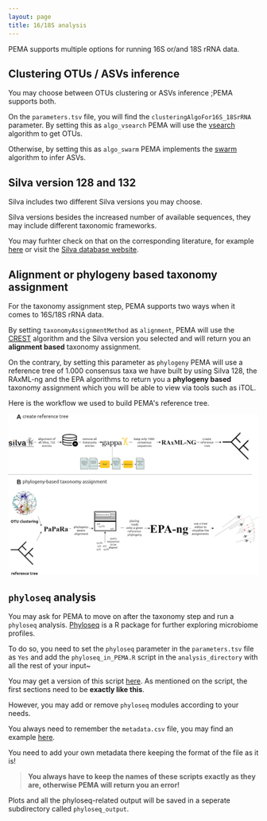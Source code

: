 ```yaml
---
layout: page
title: 16/18S analysis
---
```


PEMA supports multiple options for running 16S or/and 18S rRNA data.


## Clustering OTUs / ASVs inference

You may choose between OTUs clustering or ASVs inference ;PEMA supports both. 

On the `parameters.tsv` file, you will find the `clusteringAlgoFor16S_18SrRNA` parameter. By setting this as `algo_vsearch` PEMA will use the [vsearch](https://github.com/torognes/vsearch) algorithm to get OTUs. 

Otherwise, by setting this as `algo_swarm` PEMA implements the [swarm](https://github.com/torognes/swarm) algorithm to infer ASVs.



## Silva version 128 and 132

Silva includes two different Silva versions you may choose. 

Silva versions besides the increased number of available sequences, they may include different taxonomic frameworks. 

You may furhter check on that on the corresponding literature, for example [here](https://academic.oup.com/nar/article/42/D1/D643/1061236) or visit the [Silva database website](https://www.arb-silva.de/).



## Alignment or phylogeny based taxonomy assignment

For the taxonomy assignment step, PEMA supports two ways when it comes to 16S/18S rRNA data. 

By setting `taxonomyAssignmentMethod` as `alignment`, PEMA will use the [CREST](https://github.com/lanzen/CREST) algorithm and the Silva version you selected and will return you an **alignment based** taxonomy assignment. 

On the contrary, by setting this parameter as `phylogeny` PEMA will use a reference tree of 1.000 consensus taxa we have built by using Silva 128, the RAxML-ng and the EPA algorithms to return you a **phylogeny based** taxonomy assignment which you will be able to view via tools such as iTOL.

Here is the workflow we used to build PEMA's reference tree. 

![Alt text](public/ref_tree.jpeg)


## `phyloseq` analysis

You may ask for PEMA to move on after the taxonomy step and run a `phyloseq` analysis. [Phyloseq](https://joey711.github.io/phyloseq/index.html) is a R package for further exploring microbiome profiles. 

To do so, you need to set the `phyloseq` parameter in the `parameters.tsv` file as `Yes` and add the `phyloseq_in_PEMA.R` script in the `analysis_directory` with all the rest of your input~ 

You may get a version of this script [here](https://github.com/hariszaf/pema/blob/master/analysis_directory/phyloseq_in_PEMA.R). As mentioned on the script, the first sections need to be **exactly like this**. 

However, you may add or remove `phyloseq` modules according to your needs. 

You always need to remember the `metadata.csv` file, you may find an example [here](https://github.com/hariszaf/pema/blob/master/analysis_directory/metadata.csv).

You need to add your own metadata there keeping the format of the file as it is!

> **You always have to keep the names of these scripts exactly as they are, otherwise PEMA will return you an error!**

Plots and all the phyloseq-related output will be saved in a seperate subdirectory called `phyloseq_output`. 